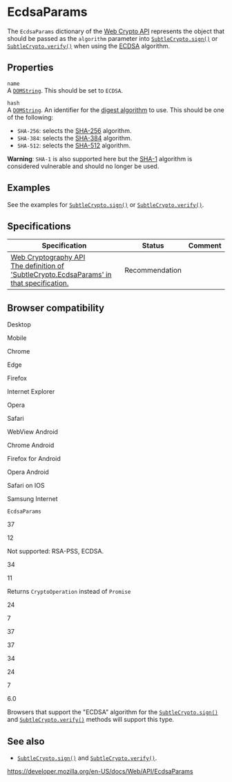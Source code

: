 EcdsaParams
===========

The `EcdsaParams` dictionary of the [Web Crypto API](web_crypto_api) represents the object that should be passed as the `algorithm` parameter into [`SubtleCrypto.sign()`](subtlecrypto/sign) or [`SubtleCrypto.verify()`](subtlecrypto/verify) when using the [ECDSA](subtlecrypto/sign#ecdsa) algorithm.

Properties
----------

`name`  
A [`DOMString`](domstring). This should be set to `ECDSA`.

`hash`  
A [`DOMString`](domstring). An identifier for the [digest algorithm](subtlecrypto/digest) to use. This should be one of the following:

-   `SHA-256`: selects the [SHA-256](subtlecrypto/digest#sha-256) algorithm.
-   `SHA-384`: selects the [SHA-384](subtlecrypto/digest#sha-384) algorithm.
-   `SHA-512`: selects the [SHA-512](subtlecrypto/digest#sha-512) algorithm.

**Warning**: `SHA-1` is also supported here but the [SHA-1](subtlecrypto/digest#sha-1) algorithm is considered vulnerable and should no longer be used.

Examples
--------

See the examples for [`SubtleCrypto.sign()`](subtlecrypto/sign) or [`SubtleCrypto.verify()`](subtlecrypto/verify).

Specifications
--------------

<table><thead><tr class="header"><th>Specification</th><th>Status</th><th>Comment</th></tr></thead><tbody><tr class="odd"><td><a href="https://www.w3.org/TR/WebCryptoAPI/#dfn-EcdsaParams">Web Cryptography API<br />
<span class="small">The definition of 'SubtleCrypto.EcdsaParams' in that specification.</span></a></td><td><span class="spec-rec">Recommendation</span></td><td></td></tr></tbody></table>

Browser compatibility
---------------------

Desktop

Mobile

Chrome

Edge

Firefox

Internet Explorer

Opera

Safari

WebView Android

Chrome Android

Firefox for Android

Opera Android

Safari on IOS

Samsung Internet

`EcdsaParams`

37

12

Not supported: RSA-PSS, ECDSA.

34

11

Returns `CryptoOperation` instead of `Promise`

24

7

37

37

34

24

7

6.0

Browsers that support the "ECDSA" algorithm for the [`SubtleCrypto.sign()`](subtlecrypto/sign) and [`SubtleCrypto.verify()`](subtlecrypto/verify) methods will support this type.

See also
--------

-   [`SubtleCrypto.sign()`](subtlecrypto/sign) and [`SubtleCrypto.verify()`](subtlecrypto/verify).

<a href="https://developer.mozilla.org/en-US/docs/Web/API/EcdsaParams" class="_attribution-link">https://developer.mozilla.org/en-US/docs/Web/API/EcdsaParams</a>
